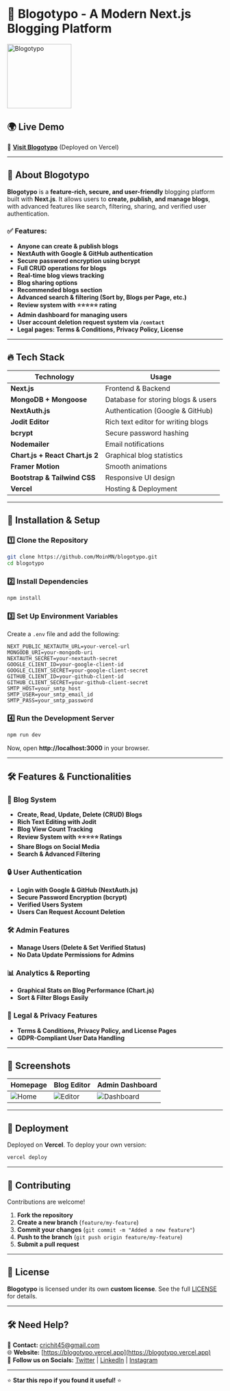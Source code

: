 # 🚀 Blogotypo - A Modern Next.js Blogging Platform

<img src="https://blogotypo.vercel.app/assets/images/favicon.jpg" alt="Blogotypo" width="150" height="150">

## 🌍 Live Demo

🔗 **[Visit Blogotypo](https://blogotypo.vercel.app)** (Deployed on Vercel)

---

## 📖 About Blogotypo

**Blogotypo** is a **feature-rich, secure, and user-friendly** blogging platform built with **Next.js**. It allows users to **create, publish, and manage blogs**, with advanced features like search, filtering, sharing, and verified user authentication.

### ✅ Features:

- **Anyone can create & publish blogs**
- **NextAuth with Google & GitHub authentication**
- **Secure password encryption using bcrypt**
- **Full CRUD operations for blogs**
- **Real-time blog views tracking**
- **Blog sharing options**
- **Recommended blogs section**
- **Advanced search & filtering (Sort by, Blogs per Page, etc.)**
- **Review system with ⭐⭐⭐⭐⭐ rating**
- **Admin dashboard for managing users**
- **User account deletion request system via `/contact`**
- **Legal pages: Terms & Conditions, Privacy Policy, License**

---

## 🔥 Tech Stack

| **Technology**                  | **Usage**                          |
| ------------------------------- | ---------------------------------- |
| **Next.js**                     | Frontend & Backend                 |
| **MongoDB + Mongoose**          | Database for storing blogs & users |
| **NextAuth.js**                 | Authentication (Google & GitHub)   |
| **Jodit Editor**                | Rich text editor for writing blogs |
| **bcrypt**                      | Secure password hashing            |
| **Nodemailer**                  | Email notifications                |
| **Chart.js + React Chart.js 2** | Graphical blog statistics          |
| **Framer Motion**               | Smooth animations                  |
| **Bootstrap & Tailwind CSS**    | Responsive UI design               |
| **Vercel**                      | Hosting & Deployment               |

---

## 🚀 Installation & Setup

### **1️⃣ Clone the Repository**

```bash
git clone https://github.com/MoinMN/blogotypo.git
cd blogotypo
```

### **2️⃣ Install Dependencies**

```bash
npm install
```

### **3️⃣ Set Up Environment Variables**

Create a `.env` file and add the following:

```env
NEXT_PUBLIC_NEXTAUTH_URL=your-vercel-url
MONGODB_URI=your-mongodb-uri
NEXTAUTH_SECRET=your-nextauth-secret
GOOGLE_CLIENT_ID=your-google-client-id
GOOGLE_CLIENT_SECRET=your-google-client-secret
GITHUB_CLIENT_ID=your-github-client-id
GITHUB_CLIENT_SECRET=your-github-client-secret
SMTP_HOST=your_smtp_host
SMTP_USER=your_smtp_email_id
SMTP_PASS=your_smtp_password
```

### **4️⃣ Run the Development Server**

```bash
npm run dev
```

Now, open **http://localhost:3000** in your browser.

---

## 🛠 Features & Functionalities

### 📝 **Blog System**

- **Create, Read, Update, Delete (CRUD) Blogs**
- **Rich Text Editing with Jodit**
- **Blog View Count Tracking**
- **Review System with ⭐⭐⭐⭐⭐ Ratings**
- **Share Blogs on Social Media**
- **Search & Advanced Filtering**

### 🔒 **User Authentication**

- **Login with Google & GitHub (NextAuth.js)**
- **Secure Password Encryption (bcrypt)**
- **Verified Users System**
- **Users Can Request Account Deletion**

### 🛠 **Admin Features**

- **Manage Users (Delete & Set Verified Status)**
- **No Data Update Permissions for Admins**

### 📊 **Analytics & Reporting**

- **Graphical Stats on Blog Performance (Chart.js)**
- **Sort & Filter Blogs Easily**

### 📜 **Legal & Privacy Features**

- **Terms & Conditions, Privacy Policy, and License Pages**
- **GDPR-Compliant User Data Handling**

---

## 🎨 Screenshots

| **Homepage**                                         | **Blog Editor**                                          | **Admin Dashboard**                                        |
| ---------------------------------------------------- | -------------------------------------------------------- | ---------------------------------------------------------- |
| ![Home](https://your-url.com/assets/images/home.png) | ![Editor](https://your-url.com/assets/images/editor.png) | ![Dashboard](https://your-url.com/assets/images/admin.png) |

---

## 🚀 Deployment

Deployed on **Vercel**. To deploy your own version:

```bash
vercel deploy
```

---

## 🤝 Contributing

Contributions are welcome!

1. **Fork the repository**
2. **Create a new branch** (`feature/my-feature`)
3. **Commit your changes** (`git commit -m "Added a new feature"`)
4. **Push to the branch** (`git push origin feature/my-feature`)
5. **Submit a pull request**

---

## 📜 License

**Blogotypo** is licensed under its own **custom license**. See the full [LICENSE](https://blogotypo.vercel.app/view/docs/license) for details.

---

## 🛠 Need Help?

📧 **Contact:** [crichit45@gmail.com](mailto:crichit45@gmail.com)  
🌐 **Website:** [https://blogotypo.vercel.app](https://blogotypo.vercel.app)  
📣 **Follow us on Socials:** [Twitter](https://x.com/MoinMN5) | [LinkedIn](https://www.linkedin.com/in/moinnaik/) | [Instagram](https://instagram.com/im_moin45)

---

⭐ **Star this repo if you found it useful!** ⭐
